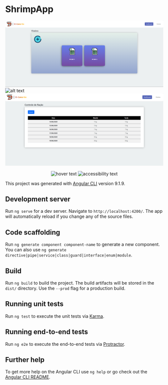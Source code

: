# ShrimpApp


![alt text](https://raw.githubusercontent.com/EduBrQ/shrimpApp/factory/src/assets/img/ss1.png)
![alt text](https://raw.githubusercontent.com/EduBrQ/shrimpApp/factory/src/assets/img/ss2.jpeg?raw=true)
![alt text](https://raw.githubusercontent.com/EduBrQ/shrimpApp/factory/src/assets/img/ssRacao.PNG?raw=true)
<p align="center">
  <img src="https://github.com/EduBrQ/shrimpApp/tree/factory/src/assets/img/ss1.png" width="350" title="hover text">
  <img src="https://github.com/EduBrQ/shrimpApp/tree/factory/src/assets/img/ss1.png" width="350" alt="accessibility text">
</p>

This project was generated with [Angular CLI](https://github.com/angular/angular-cli) version 9.1.9.

## Development server

Run `ng serve` for a dev server. Navigate to `http://localhost:4200/`. The app will automatically reload if you change any of the source files.

## Code scaffolding

Run `ng generate component component-name` to generate a new component. You can also use `ng generate directive|pipe|service|class|guard|interface|enum|module`.

## Build

Run `ng build` to build the project. The build artifacts will be stored in the `dist/` directory. Use the `--prod` flag for a production build.

## Running unit tests

Run `ng test` to execute the unit tests via [Karma](https://karma-runner.github.io).

## Running end-to-end tests

Run `ng e2e` to execute the end-to-end tests via [Protractor](http://www.protractortest.org/).

## Further help

To get more help on the Angular CLI use `ng help` or go check out the [Angular CLI README](https://github.com/angular/angular-cli/blob/master/README.md).
